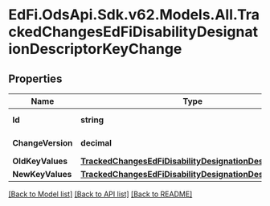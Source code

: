 # EdFi.OdsApi.Sdk.v62.Models.All.TrackedChangesEdFiDisabilityDesignationDescriptorKeyChange

## Properties

Name | Type | Description | Notes
------------ | ------------- | ------------- | -------------
**Id** | **string** | Resource identifier | [optional] 
**ChangeVersion** | **decimal** | Change version | [optional] 
**OldKeyValues** | [**TrackedChangesEdFiDisabilityDesignationDescriptorKey**](TrackedChangesEdFiDisabilityDesignationDescriptorKey.md) |  | [optional] 
**NewKeyValues** | [**TrackedChangesEdFiDisabilityDesignationDescriptorKey**](TrackedChangesEdFiDisabilityDesignationDescriptorKey.md) |  | [optional] 

[[Back to Model list]](../README.md#documentation-for-models) [[Back to API list]](../README.md#documentation-for-api-endpoints) [[Back to README]](../README.md)

